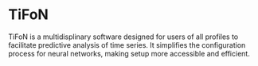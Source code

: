 # TiFoN
TiFoN is a multidisplinary software designed for users of all profiles to facilitate predictive analysis of time series. It simplifies the configuration process for neural networks, making setup more accessible and efficient.
